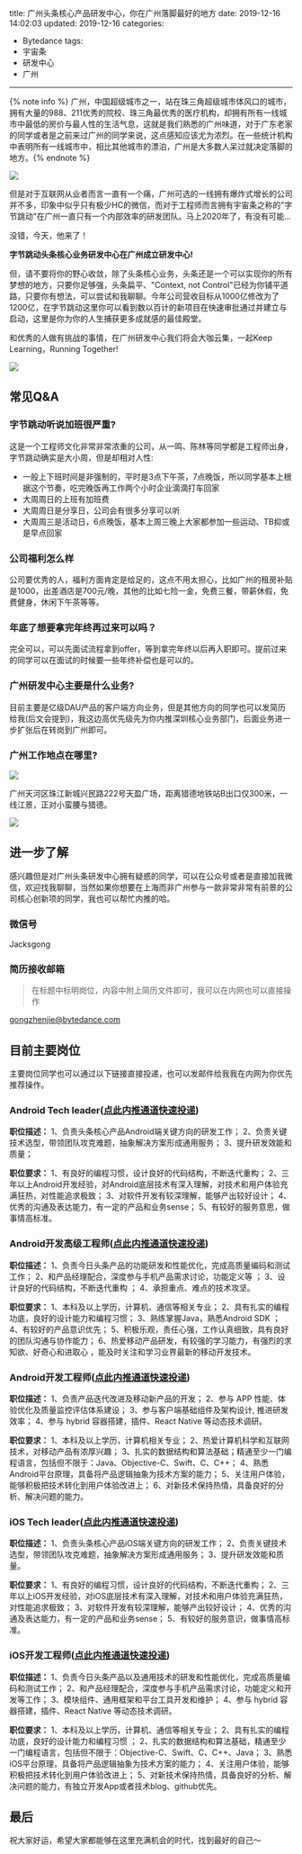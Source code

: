 title: 广州头条核心产品研发中心，你在广州落脚最好的地方
date: 2019-12-16 14:02:03
updated: 2019-12-16
categories:
- Bytedance
tags:
- 宇宙条
- 研发中心
- 广州

---

{% note info %} 广州，中国超级城市之一，站在珠三角超级城市体风口的城市，拥有大量的988、211优秀的院校、珠三角最优秀的医疗机构，却拥有所有一线城市中最低的房价与最人性的生活气息，这就是我们熟悉的广州味道，对于广东老家的同学或者是之前来过广州的同学来说，这点感知应该尤为浓烈。在一些统计机构中表明所有一线城市中，相比其他城市的漂泊，广州是大多数人呆过就决定落脚的地方。{% endnote %}

<!-- more -->

![](/img/bytedance_guangzhou_recruitment-1.png)

但是对于互联网从业者而言一直有一个痛，广州可选的一线拥有爆炸式增长的公司并不多，印象中似乎只有极少HC的微信，而对于工程师而言拥有宇宙条之称的"字节跳动"在广州一直只有一个内部效率的研发团队。马上2020年了，有没有可能...

没错，今天，他来了！

**字节跳动头条核心业务研发中心在广州成立研发中心!**

但，请不要将你的野心收敛，除了头条核心业务，头条还是一个可以实现你的所有梦想的地方，只要你足够强，头条扁平、"Context, not Control"已经为你铺平道路，只要你有想法，可以尝试和我聊聊。今年公司营收目标从1000亿修改为了1200亿，在字节跳动这里你可以看到数以百计的新项目在快速审批通过并建立与启动，这里是你为你的人生捕获更多成就感的最佳殿堂。

和优秀的人做有挑战的事情，在广州研发中心我们将会大咖云集，一起Keep Learning，Running Together!

![](/img/bytedance_guangzhou_recruitment-2.png)

## 常见Q&A

### 字节跳动听说加班很严重?

这是一个工程师文化非常非常浓重的公司，从一鸣、陈林等同学都是工程师出身，字节跳动确实是大小周，但是却相对人性:

- 一般上下班时间是非强制的，平时是3点下午茶，7点晚饭，所以同学基本上根据这个节奏，吃完晚饭再工作两个小时企业滴滴打车回家
- 大周周日的上班有加班费
- 大周周日是分享日，公司会有很多分享可以听
- 大周周三是活动日，6点晚饭，基本上周三晚上大家都参加一些运动、TB抑或是早点回家

### 公司福利怎么样

公司要优秀的人，福利方面肯定是给足的，这点不用太担心，比如广州的租房补贴是1000，出差酒店是700元/晚，其他的比如七险一金，免费三餐，带薪休假，免费健身，休闲下午茶等等。

### 年底了想要拿完年终再过来可以吗？

完全可以，可以先面试流程拿到offer，等到拿完年终以后再入职即可。提前过来的同学可以在面试的时候要一些年终补偿也是可以的。

### 广州研发中心主要是什么业务?

目前主要是亿级DAU产品的客户端方向业务，但是其他方向的同学也可以发简历给我(后文会提到)，我这边高优先级先为你内推深圳核心业务部门，后面业务进一步扩张后在转岗到广州即可。

### 广州工作地点在哪里?

![](/img/bytedance_guangzhou_recruitment-3.png)

广州天河区珠江新城兴民路222号天盈广场，距离猎德地铁站B出口仅300米，一线江景，正对小蛮腰与猎德。

![](/img/bytedance_guangzhou_recruitment-4.png)

## 进一步了解

感兴趣但是对广州头条研发中心拥有疑惑的同学，可以在公众号或者是直接加我微信，欢迎找我聊聊，当然如果你想要在上海而非广州参与一款非常非常有前景的公司核心创新项的同学，我也可以帮忙内推的哈。

### 微信号

Jacksgong

### 简历接收邮箱

> 在标题中标明岗位，内容中附上简历文件即可，我可以在内网也可以直接操作

gongzhenjie@bytedance.com

## 目前主要岗位

主要岗位同学也可以通过以下链接直接投递，也可以发邮件给我我在内网为你优先推荐操作。

### Android Tech leader([点此内推通道快速投递](https://job.toutiao.com/s/46n9gH))

**职位描述：**
1、负责头条核心产品Android端关键方向的研发工作；
2、负责关键技术选型，带领团队攻克难题，抽象解决方案形成通用服务；
3、提升研发效能和质量；

**职位要求：**
1、有良好的编程习惯，设计良好的代码结构，不断迭代重构；
2、三年以上Android开发经验，对Android底层技术有深入理解，对技术和用户体验充满狂热，对性能追求极致；
3、对软件开发有较深理解，能够产出较好设计；
4、优秀的沟通及表达能力，有一定的产品和业务sense；
5、有较好的服务意思，做事情高标准。

### Android开发高级工程师([点此内推通道快速投递](https://job.toutiao.com/s/46gXRY))

**职位描述：**
1、负责今日头条产品的功能研发和性能优化，完成高质量编码和测试工作；
2、和产品经理配合，深度参与手机产品需求讨论，功能定义等 ；
3、设计良好的代码结构，不断迭代重构 ；
4、承担重点、难点的技术攻坚。

**职位要求：**
1、本科及以上学历，计算机、通信等相关专业；
2、具有扎实的编程功底，良好的设计能力和编程习惯；
3、熟练掌握Java，熟悉Android SDK ；
4、有较好的产品意识优先；
5、积极乐观，责任心强，工作认真细致，具有良好的团队沟通与协作能力；
6、热爱移动产品研发，有较强的学习能力，有强烈的求知欲、好奇心和进取心 ，能及时关注和学习业界最新的移动开发技术。

### Android开发工程师([点此内推通道快速投递](https://job.toutiao.com/s/46XDD2))

**职位描述：**
1、负责产品迭代改进及移动新产品的开发；
2、参与 APP 性能、体验优化及质量监控评估体系建设；
3、参与客户端基础组件及架构设计, 推进研发效率；
4、参与 hybrid 容器搭建，插件、React Native 等动态技术调研。

**职位要求：**
1、本科及以上学历，计算机相关专业；
2、热爱计算机科学和互联网技术，对移动产品有浓厚兴趣；
3、扎实的数据结构和算法基础；精通至少一门编程语言，包括但不限于：Java、Objective-C、Swift、C、C++；
4、熟悉Android平台原理，具备将产品逻辑抽象为技术方案的能力；
5、关注用户体验，能够积极把技术转化到用户体验改进上；
6、对新技术保持热情，具备良好的分析、解决问题的能力。

### iOS Tech leader([点此内推通道快速投递](https://job.toutiao.com/s/46uuNh))

**职位描述：**
1、负责头条核心产品iOS端关键方向的研发工作；
2、负责关键技术选型，带领团队攻克难题，抽象解决方案形成通用服务；
3、提升研发效能和质量。

**职位要求：**
1、有良好的编程习惯，设计良好的代码结构，不断迭代重构；
2、三年以上iOS开发经验，对iOS底层技术有深入理解，对技术和用户体验充满狂热，对性能追求极致；
3、对软件开发有较深理解，能够产出较好设计；
4、优秀的沟通及表达能力，有一定的产品和业务sense；
5、有较好的服务意识，做事情高标准。

### iOS开发工程师([点此内推通道快速投递](https://job.toutiao.com/s/46H3tf))

**职位描述：**
1、负责今日头条产品以及通用技术的研发和性能优化，完成高质量编码和测试工作；
2、和产品经理配合，深度参与手机产品需求讨论，功能定义和开发等工作；
3、模块组件、通用框架和平台工具开发和维护；
4、参与 hybrid 容器搭建，插件、React Native 等动态技术调研。

**职位要求：**
1、本科及以上学历，计算机、通信等相关专业；
2、具有扎实的编程功底，良好的设计能力和编程习惯 ；
2、扎实的数据结构和算法基础，精通至少一门编程语言，包括但不限于：Objective-C、Swift、C、C++、Java；
3、熟悉 iOS平台原理，具备将产品逻辑抽象为技术方案的能力；
4、关注用户体验，能够积极把技术转化到用户体验改进上；
5、对新技术保持热情，具备良好的分析、解决问题的能力，有独立开发App或者技术blog、github优先。

## 最后

祝大家好运，希望大家都能够在这里充满机会的时代，找到最好的自己～
